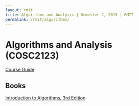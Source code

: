 ```yaml
---
layout: rmit
title: Algorithms and Analysis | Semester 2, 2015 | RMIT
permalink: /rmit/algorithms/
---
```


Algorithms and Analysis (COSC2123)
==================================

[Course Guide](http://www1.rmit.edu.au/courses/cosc21231450)

Books
-----

[Introduction to Algorithms, 3rd Edition](/rmit/books/introduction-to-algorithms/)
